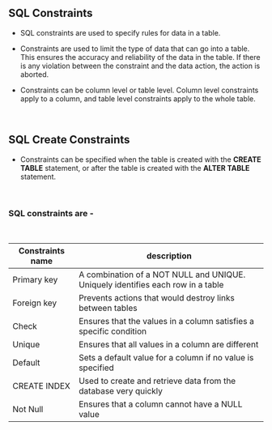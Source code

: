 ## SQL Constraints

- SQL constraints are used to specify rules for data in a table.

- Constraints are used to limit the type of data that can go into a table. This ensures the accuracy and reliability of the data in the table. If there is any violation between the constraint and the data action, the action is aborted.

- Constraints can be column level or table level. Column level constraints apply to a column, and table level constraints apply to the whole table.

&nbsp;

## SQL Create Constraints

- Constraints can be specified when the table is created with the **CREATE TABLE** statement, or after the table is created with the **ALTER TABLE** statement.

&nbsp;

### SQL constraints are -

&nbsp;

| Constraints name | description                                                                     |
| ---------------- | ------------------------------------------------------------------------------- |
| Primary key      | A combination of a NOT NULL and UNIQUE. Uniquely identifies each row in a table |
| Foreign key      | Prevents actions that would destroy links between tables                        |
| Check            | Ensures that the values in a column satisfies a specific condition              |
| Unique           | Ensures that all values in a column are different                               |
| Default          | Sets a default value for a column if no value is specified                      |
| CREATE INDEX     | Used to create and retrieve data from the database very quickly                 |
| Not Null         | Ensures that a column cannot have a NULL value                                  |
